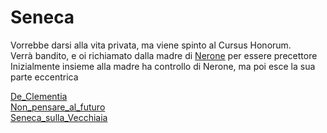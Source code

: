 # Seneca
Vorrebbe darsi alla vita privata, ma viene spinto al Cursus Honorum.  
Verrà bandito, e oi richiamato dalla madre di [Nerone](/notes/Nerone) per essere precettore  
Inizialmente insieme alla madre ha controllo di Nerone, ma poi esce la sua parte eccentrica  

[De_Clementia](/notes/de_clementia)  
[Non_pensare_al_futuro](/notes/non_pensare_al_futuro)  
[Seneca_sulla_Vecchiaia](/notes/seneca_slla_vecchiaia)  
